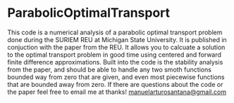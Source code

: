 # ParabolicOptimalTransport
This code is a numerical analysis of a parabolic optimal transport problem done during the SURIEM REU at Michigan State University.
It is published in conjuction with the paper from the REU. It allows you to 
calcuate a solution to the optimal transport problem in good time using centered
and forward finite difference approximations. Built into the code is the 
stability analysis from the paper, and should be able to handle any two
smoth functions bounded way from zero that are given, and even most piecewise
functions that are bounded away from zero. If there are questions about the 
code or the paper feel free to email me at thanks!
manuelarturosantana@gmail.com
